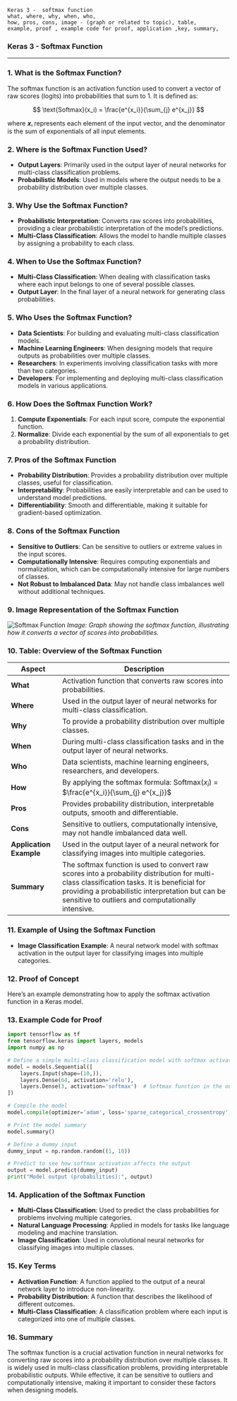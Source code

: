 ```code
Keras 3 -  softmax function
what, where, why, when, who, 
how, pros, cons, image - (graph or related to topic), table,
example, proof , example code for proof, application ,key, summary,
```

### **Keras 3 - Softmax Function**

---

### **1. What is the Softmax Function?**

The softmax function is an activation function used to convert a vector of raw scores (logits) into probabilities that sum to 1. It is defined as:

$$
\text{Softmax}(x_i) = \frac{e^{x_i}}{\sum_{j} e^{x_j}}
$$

where 𝒙ᵢ represents each element of the input vector, and the denominator is the sum of exponentials of all input elements.

### **2. Where is the Softmax Function Used?**

- **Output Layers**: Primarily used in the output layer of neural networks for multi-class classification problems.
- **Probabilistic Models**: Used in models where the output needs to be a probability distribution over multiple classes.

### **3. Why Use the Softmax Function?**

- **Probabilistic Interpretation**: Converts raw scores into probabilities, providing a clear probabilistic interpretation of the model’s predictions.
- **Multi-Class Classification**: Allows the model to handle multiple classes by assigning a probability to each class.

### **4. When to Use the Softmax Function?**

- **Multi-Class Classification**: When dealing with classification tasks where each input belongs to one of several possible classes.
- **Output Layer**: In the final layer of a neural network for generating class probabilities.

### **5. Who Uses the Softmax Function?**

- **Data Scientists**: For building and evaluating multi-class classification models.
- **Machine Learning Engineers**: When designing models that require outputs as probabilities over multiple classes.
- **Researchers**: In experiments involving classification tasks with more than two categories.
- **Developers**: For implementing and deploying multi-class classification models in various applications.

### **6. How Does the Softmax Function Work?**

1. **Compute Exponentials**: For each input score, compute the exponential function.
2. **Normalize**: Divide each exponential by the sum of all exponentials to get a probability distribution.

### **7. Pros of the Softmax Function**

- **Probability Distribution**: Provides a probability distribution over multiple classes, useful for classification.
- **Interpretability**: Probabilities are easily interpretable and can be used to understand model predictions.
- **Differentiability**: Smooth and differentiable, making it suitable for gradient-based optimization.

### **8. Cons of the Softmax Function**

- **Sensitive to Outliers**: Can be sensitive to outliers or extreme values in the input scores.
- **Computationally Intensive**: Requires computing exponentials and normalization, which can be computationally intensive for large numbers of classes.
- **Not Robust to Imbalanced Data**: May not handle class imbalances well without additional techniques.

### **9. Image Representation of the Softmax Function**

![Softmax Function](https://i.imgur.com/09W9EBP.png)
*Image: Graph showing the softmax function, illustrating how it converts a vector of scores into probabilities.*

### **10. Table: Overview of the Softmax Function**

| **Aspect**              | **Description**                                                                                                                                                                                                                                  |
| ----------------------------- | ------------------------------------------------------------------------------------------------------------------------------------------------------------------------------------------------------------------------------------------------------ |
| **What**                | Activation function that converts raw scores into probabilities.                                                                                                                                                                                       |
| **Where**               | Used in the output layer of neural networks for multi-class classification.                                                                                                                                                                            |
| **Why**                 | To provide a probability distribution over multiple classes.                                                                                                                                                                                           |
| **When**                | During multi-class classification tasks and in the output layer of neural networks.                                                                                                                                                                    |
| **Who**                 | Data scientists, machine learning engineers, researchers, and developers.                                                                                                                                                                              |
| **How**                 | By applying the softmax formula:  Softmax($x_i$) = $\frac{e^{x_i}}{\sum_{j} e^{x_j}}$                                                                                                                                                                  |
| **Pros**                | Provides probability distribution, interpretable outputs, smooth and differentiable.                                                                                                                                                                   |
| **Cons**                | Sensitive to outliers, computationally intensive, may not handle imbalanced data well.                                                                                                                                                                 |
| **Application Example** | Used in the output layer of a neural network for classifying images into multiple categories.                                                                                                                                                          |
| **Summary**             | The softmax function is used to convert raw scores into a probability distribution for multi-class classification tasks. It is beneficial for providing a probabilistic interpretation but can be sensitive to outliers and computationally intensive. |

### **11. Example of Using the Softmax Function**

- **Image Classification Example**: A neural network model with softmax activation in the output layer for classifying images into multiple categories.

### **12. Proof of Concept**

Here’s an example demonstrating how to apply the softmax activation function in a Keras model.

### **13. Example Code for Proof**

```python
import tensorflow as tf
from tensorflow.keras import layers, models
import numpy as np

# Define a simple multi-class classification model with softmax activation
model = models.Sequential([
    layers.Input(shape=(10,)),
    layers.Dense(64, activation='relu'),
    layers.Dense(3, activation='softmax')  # Softmax function in the output layer
])

# Compile the model
model.compile(optimizer='adam', loss='sparse_categorical_crossentropy', metrics=['accuracy'])

# Print the model summary
model.summary()

# Define a dummy input
dummy_input = np.random.random((1, 10))

# Predict to see how softmax activation affects the output
output = model.predict(dummy_input)
print("Model output (probabilities):", output)
```

### **14. Application of the Softmax Function**

- **Multi-Class Classification**: Used to predict the class probabilities for problems involving multiple categories.
- **Natural Language Processing**: Applied in models for tasks like language modeling and machine translation.
- **Image Classification**: Used in convolutional neural networks for classifying images into multiple classes.

### **15. Key Terms**

- **Activation Function**: A function applied to the output of a neural network layer to introduce non-linearity.
- **Probability Distribution**: A function that describes the likelihood of different outcomes.
- **Multi-Class Classification**: A classification problem where each input is categorized into one of multiple classes.

### **16. Summary**

The softmax function is a crucial activation function in neural networks for converting raw scores into a probability distribution over multiple classes. It is widely used in multi-class classification problems, providing interpretable probabilistic outputs. While effective, it can be sensitive to outliers and computationally intensive, making it important to consider these factors when designing models.
